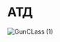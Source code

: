 # АТД


![GunCLass (1)](https://github.com/Apo1on/GunClass/assets/147008115/cba3e950-a69e-4c0a-a678-43ca6f4be6a3)
